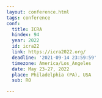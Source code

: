 ```yaml
---
layout: conference.html
tags: conference
conf:
  title: ICRA
  hindex: 94
  year: 2022
  id: icra22
  link: https://icra2022.org/
  deadline: '2021-09-14 23:59:59'
  timezone: America/Los_Angeles
  date: May 23-27, 2022
  place: Philadelphia (PA), USA
  sub: RO

---
```

